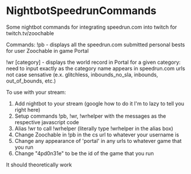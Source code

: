 # NightbotSpeedrunCommands
Some nightbot commands for integrating speedrun.com into twitch for twitch.tv/zoochable

Commands:
!pb - displays all the speedrun.com submitted personal bests for user Zoochable in game Portal

!wr [category] - displays the world record in Portal for a given category: need to input exactly as the category name appears in speedrun.com urls not case sensative (e.x. glitchless, inbounds_no_sla, inbounds, out_of_bounds, etc.)


To use with your stream:
1. Add nightbot to your stream (google how to do it I'm to lazy to tell you right here)
2. Setup commands !pb, !wr, !wrhelper with the messages as the respective javascript code
3. Alias !wr to call !wrhelper (literally type !wrhelper in the alias box)
4. Change Zoochable in !pb in the cs url to whatever your username is
5. Change any appearance of 'portal' in any urls to whatever game that you run
6. Change "4pd0n31e" to be the id of the game that you run

It should theoretically work

